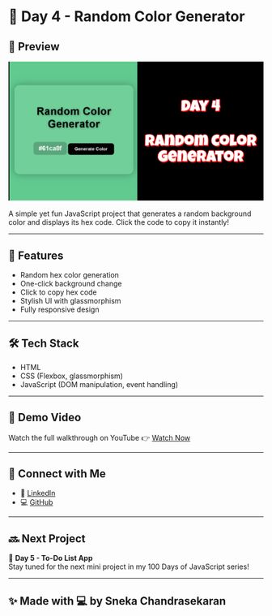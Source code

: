 # 🌈 Day 4 - Random Color Generator


## 📸 Preview

![Random Color Generator Preview](screenshot.png)  

A simple yet fun JavaScript project that generates a random background color and displays its hex code. Click the code to copy it instantly!

---

## 🚀 Features

- Random hex color generation  
- One-click background change  
- Click to copy hex code  
- Stylish UI with glassmorphism  
- Fully responsive design

---

## 🛠️ Tech Stack

- HTML  
- CSS (Flexbox, glassmorphism)  
- JavaScript (DOM manipulation, event handling)

---

## 🎥 Demo Video

Watch the full walkthrough on YouTube 👉 [Watch Now]([https://youtube.com/@snekaC2024](https://youtu.be/RY73ijDqh7o))

---

## 🔗 Connect with Me

- 💼 [LinkedIn](https://linkedin.com/in/sneka-chandrasekaran)  
- 💻 [GitHub](https://github.com/snekaC2024)
  
---

## 🔜 Next Project

📅 **Day 5 - To-Do List App**  
Stay tuned for the next mini project in my 100 Days of JavaScript series!

---

## ✨ Made with 💻 by Sneka Chandrasekaran
